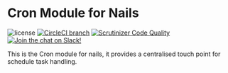 # Cron Module for Nails

![license](https://img.shields.io/badge/license-MIT-green.svg)
[![CircleCI branch](https://img.shields.io/circleci/project/github/nails/module-cron.svg)](https://circleci.com/gh/nails/module-cron)
[![Scrutinizer Code Quality](https://scrutinizer-ci.com/g/nails/module-cron/badges/quality-score.png)](https://scrutinizer-ci.com/g/nails/module-cron)
[![Join the chat on Slack!](https://now-examples-slackin-rayibnpwqe.now.sh/badge.svg)](https://nails-app.slack.com/shared_invite/MTg1NDcyNjI0ODcxLTE0OTUwMzA1NTYtYTZhZjc5YjExMQ)

This is the Cron module for nails, it provides a centralised touch point for schedule task handling.
